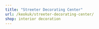 ```yaml
---
title: "Streeter Decorating Center"
url: /keokuk/streeter-decorating-center/
shop: interior decoration
---
```

